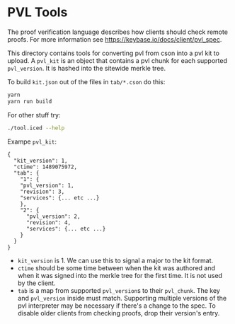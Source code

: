 # PVL Tools

The proof verification language describes how clients should check remote proofs. For more information see https://keybase.io/docs/client/pvl_spec.

This directory contains tools for converting pvl from cson into a pvl kit to upload. A `pvl_kit` is an object that contains a pvl chunk for each supported `pvl_version`. It is hashed into the sitewide merkle tree.

To build `kit.json` out of the files in `tab/*.cson` do this:
```sh
yarn
yarn run build
```

For other stuff try:
```sh
./tool.iced --help
```

Exampe `pvl_kit`:
```
{
  "kit_version": 1,
  "ctime": 1489075972,
  "tab": {
    "1": {
    "pvl_version": 1,
    "revision": 3,
    "services": {... etc ...}
    },
    "2": {
      "pvl_version": 2,
      "revision": 4,
      "services": {... etc ...}
    }
  }
}
```

- `kit_version` is 1. We can use this to signal a major to the kit format.
- `ctime` should be some time between when the kit was authored and when it was signed into the merkle tree for the first time. It is not used by the client.
- `tab` is a map from supported `pvl_version`s to their `pvl_chunk`. The key and `pvl_version` inside must match. Supporting multiple versions of the pvl interpreter may be necessary if there's a change to the spec. To disable older clients from checking proofs, drop their version's entry.
